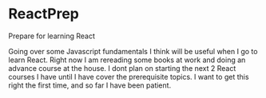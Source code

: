 # ReactPrep
Prepare for learning React

Going over some Javascript fundamentals I think will be useful when I go to learn React. Right now I am rereading some books at work and doing an advance course at the house. I dont plan on starting the next 2 React courses I have until I have cover the prerequisite topics. I want to get this right the first time, and so far I have been patient.
